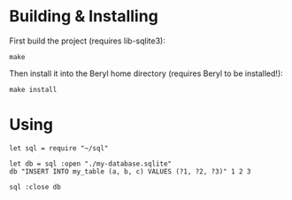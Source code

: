# Building & Installing
First build the project (requires lib-sqlite3):
```
make
```

Then install it into the Beryl home directory (requires Beryl to be installed!):
```
make install
```

# Using
	let sql = require "~/sql"
	
	let db = sql :open "./my-database.sqlite"
	db "INSERT INTO my_table (a, b, c) VALUES (?1, ?2, ?3)" 1 2 3
	
	sql :close db
